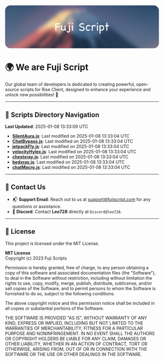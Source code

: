 ![Banner](.github/b.webp)

# 🌍 **We are Fuji Script**

Our global team of developers is dedicated to creating powerful, open-source scripts for Rise Client, designed to enhance your experience and unlock new possibilities! 🌟

---
<!-- SCRIPTS_NAVIGATION_START -->
## 📂 **Scripts Directory Navigation**

**Last Updated**: 2025-01-08 13:33:09 UTC

- **[SilentAura.js](scripts/SilentAura.js)**: Last modified on 2025-01-08 13:33:04 UTC
- **[ChatBypass.js](scripts/ChatBypass.js)**: Last modified on 2025-01-08 13:33:04 UTC
- **[jetpackFly.js](scripts/jetpackFly.js)**: Last modified on 2025-01-08 13:33:04 UTC
- **[velocityHylex.js](scripts/velocityHylex.js)**: Last modified on 2025-01-08 13:33:04 UTC
- **[chestxray.js](scripts/chestxray.js)**: Last modified on 2025-01-08 13:33:04 UTC
- **[bedxray.js](scripts/bedxray.js)**: Last modified on 2025-01-08 13:33:04 UTC
- **[chatMacro.js](scripts/chatMacro.js)**: Last modified on 2025-01-08 13:33:04 UTC

<!-- SCRIPTS_NAVIGATION_END -->

---

## 💬 **Contact Us**  
- 📬 **Support Email**: Reach out to us at [support@fujiscript.com](mailto:support@fujiscript.com) for any questions or assistance.  
- 💬 **Discord**: Contact **Leo728** directly at `Discord@leo728`.

---

## 📜 **License**

This project is licensed under the MIT License.  

**MIT License**  
Copyright (c) 2023 Fuji Scripts  

Permission is hereby granted, free of charge, to any person obtaining a copy of this software and associated documentation files (the "Software"), to deal in the Software without restriction, including without limitation the rights to use, copy, modify, merge, publish, distribute, sublicense, and/or sell copies of the Software, and to permit persons to whom the Software is furnished to do so, subject to the following conditions:  

The above copyright notice and this permission notice shall be included in all copies or substantial portions of the Software.  

THE SOFTWARE IS PROVIDED "AS IS", WITHOUT WARRANTY OF ANY KIND, EXPRESS OR IMPLIED, INCLUDING BUT NOT LIMITED TO THE WARRANTIES OF MERCHANTABILITY, FITNESS FOR A PARTICULAR PURPOSE AND NONINFRINGEMENT. IN NO EVENT SHALL THE AUTHORS OR COPYRIGHT HOLDERS BE LIABLE FOR ANY CLAIM, DAMAGES OR OTHER LIABILITY, WHETHER IN AN ACTION OF CONTRACT, TORT OR OTHERWISE, ARISING FROM, OUT OF OR IN CONNECTION WITH THE SOFTWARE OR THE USE OR OTHER DEALINGS IN THE SOFTWARE.  
